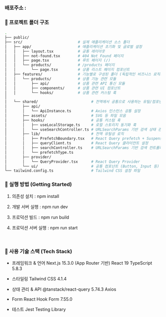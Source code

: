 ### 배포주소 :

### 📁 프로젝트 폴더 구조

```bash
.
├── public/
├── src/                         # 실제 애플리케이션 소스 폴더
│   ├── app/                     # 애플리케이션 초기화 및 글로벌 설정
│   │   ├── layout.tsx           # 공통 레이아웃
│   │   ├── not-found.tsx        # 404 Not Found 페이지
│   │   ├── page.tsx             # 루트 페이지 (/)
│   │   └── products/            # /products 페이지
│   │       └── page.tsx         # 상품 리스트 페이지 컴포넌트
│   ├── features/                # 기능별로 구성된 폴더 (독립적인 비즈니스 로직과 UI 포함)
│   │   └── products/            # 상품 기능 관련 모듈
│   │       ├── api/             # 상품 관련 API 통신 모듈
│   │       ├── components/      # 상품 관련 UI 컴포넌트
│   │       └── hooks/           # 상품 관련 커스텀 훅
│
│   └── shared/                        # 전역에서 공통으로 사용하는 유틸/컴포넌트 모음
│       ├── api/
│       │   └── ApiInstance.ts         # Axios 인스턴스 공통 설정
│       ├── assets/                    # SVG 등 파일 모음
│       ├── hooks/                     # 공통 커스텀 훅
│       │   ├── useLocalStorage.ts     # 로컬 스토리지 동기화 훅
│       │   └── useSearchController.ts # URLSearchParams 기반 검색 상태 관리 훅
│       ├── lib/                       # 전역 유틸성 로직
│       │   ├── PrefetchBoundary.tsx   # React Query prefetch + Suspense 래퍼 컴포넌트
│       │   ├── queryClient.ts         # React Query 클라이언트 설정
│       │   ├── searchController.ts    # URLSearchParams 기반 검색 컨트롤러
│       │   └── prefetchType.ts
│       ├── provider/
│       │   └── QueryProvider.tsx      # React Query Provider
│       └── ui/                        # 공통 컴포넌트 (Button, Input 등)
└── tailwind.config.ts                 # Tailwind CSS 설정 파일
```

### 🚀 실행 방법 (Getting Started)

1. 의존성 설치 : npm install

2. 개발 서버 실행 : npm run dev

3. 프로덕션 빌드 : npm run build

4. 프로덕션 서버 실행 : npm run start

</br>

### 🧱 사용 기술 스택 (Tech Stack)

- 프레임워크 & 언어
  Next.js 15.3.0 (App Router 기반)
  React 19
  TypeScript 5.8.3

- 스타일링
  Tailwind CSS 4.1.4

- 상태 관리 & API
  @tanstack/react-query 5.74.3
  Axios

- Form
  React Hook Form 7.55.0

- 테스트
  Jest
  Testing Library
